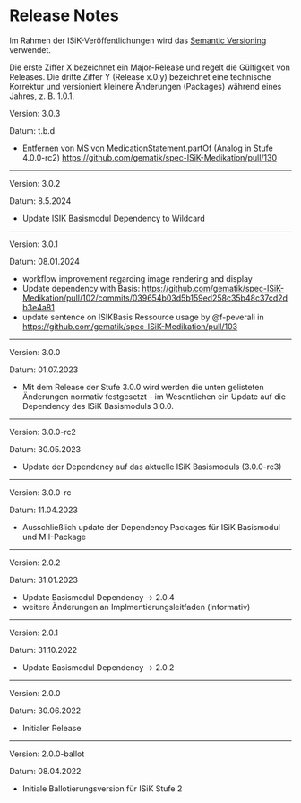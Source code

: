 # Release Notes

Im Rahmen der ISiK-Veröffentlichungen wird das [Semantic Versioning](https://semver.org/lang/de/) verwendet.

Die erste Ziffer X bezeichnet ein Major-Release und regelt die Gültigkeit von Releases. Die dritte Ziffer Y (Release x.0.y) bezeichnet eine technische Korrektur und versioniert kleinere Änderungen (Packages) während eines Jahres, z. B. 1.0.1.


Version: 3.0.3

Datum: t.b.d

* Entfernen von MS von MedicationStatement.partOf (Analog in Stufe 4.0.0-rc2) https://github.com/gematik/spec-ISiK-Medikation/pull/130

----

Version: 3.0.2

Datum: 8.5.2024

* Update ISIK Basismodul Dependency to Wildcard

----
Version: 3.0.1

Datum: 08.01.2024

* workflow improvement regarding image rendering and display
* Update dependency with Basis:  https://github.com/gematik/spec-ISiK-Medikation/pull/102/commits/039654b03d5b159ed258c35b48c37cd2db3e4a81
* update sentence on ISIKBasis Ressource usage by @f-peverali in https://github.com/gematik/spec-ISiK-Medikation/pull/103
----
Version: 3.0.0

Datum: 01.07.2023

* Mit dem Release der Stufe 3.0.0 wird werden die unten gelisteten Änderungen normativ festgesetzt - im Wesentlichen ein Update auf die Dependency des ISiK Basismoduls 3.0.0.

----
Version: 3.0.0-rc2

Datum: 30.05.2023

* Update der Dependency auf das aktuelle ISiK Basismoduls (3.0.0-rc3)

----
Version: 3.0.0-rc

Datum: 11.04.2023

* Ausschließlich update der Dependency Packages für ISiK Basismodul und MII-Package

----
Version: 2.0.2

Datum: 31.01.2023

- Update Basismodul Dependency -> 2.0.4
- weitere Änderungen an Implmentierungsleitfaden (informativ)
----
Version: 2.0.1

Datum: 31.10.2022

- Update Basismodul Dependency -> 2.0.2
----
Version: 2.0.0

Datum: 30.06.2022

- Initialer Release

----
Version: 2.0.0-ballot

Datum: 08.04.2022

* Initiale Ballotierungsversion für ISiK Stufe 2
